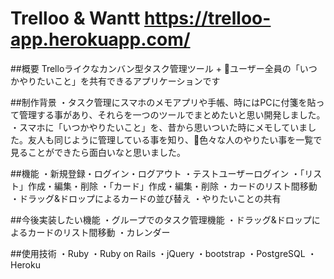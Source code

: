 Trelloo & Wantt
https://trelloo-app.herokuapp.com/
==

##概要
Trelloライクなカンバン型タスク管理ツール + ユーザー全員の「いつかやりたいこと」を共有できるアプリケーションです

##制作背景
・タスク管理にスマホのメモアプリや手帳、時にはPCに付箋を貼って管理する事があり、それらを一つのツールでまとめたいと思い開発しました。
・スマホに「いつかやりたいこと」を、昔から思いついた時にメモしていました。友人も同じように管理している事を知り、色々な人のやりたい事を一覧で見ることができたら面白いなと思いました。

##機能
・新規登録・ログイン・ログアウト
・テストユーザーログイン
・「リスト」作成・編集・削除
・「カード」作成・編集・削除
・カードのリスト間移動
・ドラッグ&ドロップによるカードの並び替え
・やりたいことの共有

##今後実装したい機能
・グループでのタスク管理機能
・ドラッグ&ドロップによるカードのリスト間移動
・カレンダー

##使用技術
・Ruby
・Ruby on Rails
・jQuery
・bootstrap
・PostgreSQL
・Heroku
